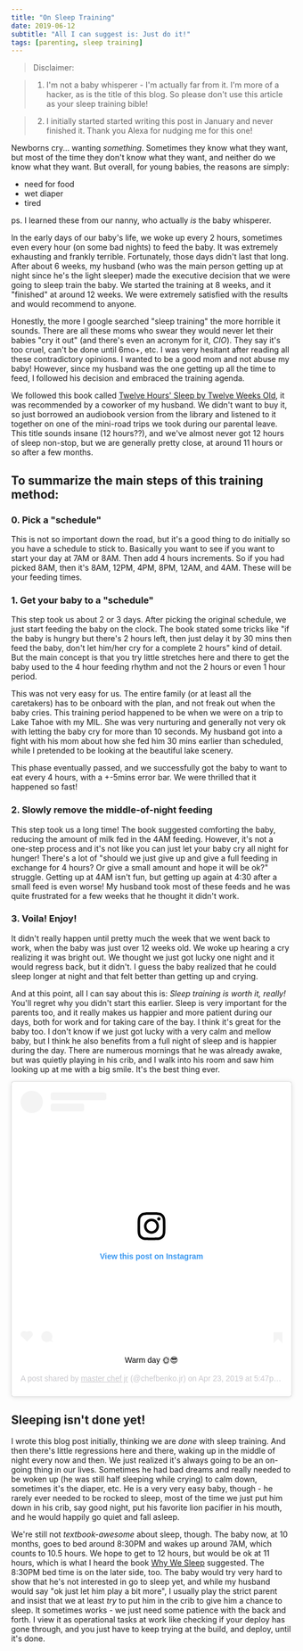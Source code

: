 ```yaml
---
title: "On Sleep Training"
date: 2019-06-12
subtitle: "All I can suggest is: Just do it!"
tags: [parenting, sleep training]
---
```


> Disclaimer: 

> 1. I'm not a baby whisperer - I'm actually far from it. I'm more of a hacker, as is the title of this blog. So please don't use this article as your sleep training bible!

> 2. I initially started started writing this post in January and never finished it. Thank you Alexa for nudging me for this one!



Newborns cry... wanting *something*. Sometimes they know what they want, but most of the time they don't know what they want, and neither do we know what they want. But overall, for young babies, the reasons are simply:

- need for food
- wet diaper
- tired

ps. I learned these from our nanny, who actually _is_ the baby whisperer. 

In the early days of our baby's life, we woke up every 2 hours, sometimes even every hour (on some bad nights) to feed the baby. It was extremely exhausting and frankly terrible. Fortunately, those days didn't last that long. After about 6 weeks, my husband (who was the main person getting up at night since he's the light sleeper) made the executive decision that we were going to sleep train the baby. We started the training at 8 weeks, and it "finished" at around 12 weeks. We were extremely satisfied with the results and would recommend to anyone. 

Honestly, the more I google searched "sleep training" the more horrible it sounds. There are all these moms who swear they would never let their babies "cry it out" (and there's even an acronym for it, *CIO*). They say it's too cruel, can't be done until 6mo+, etc. I was very hesitant after reading all these contradictory opinions. I wanted to be a good mom and not abuse my baby! However, since my husband was the one getting up all the time to feed, I followed his decision and embraced the training agenda. 

We followed this book called [Twelve Hours' Sleep by Twelve Weeks Old](https://www.amazon.com/Twelve-Hours-Sleep-Weeks-Step/dp/0525949593), it was recommended by a coworker of my husband. We didn't want to buy it, so just borrowed an audiobook version from the library and listened to it together on one of the mini-road trips we took during our parental leave. This title sounds insane (12 hours??), and we've almost never got 12 hours of sleep non-stop, but we are generally pretty close, at around 11 hours or so after a few months.


## To summarize the main steps of this training method:

### 0. Pick a "schedule"

This is not so important down the road, but it's a good thing to do initially so you have a schedule to stick to. Basically you want to see if you want to start your day at 7AM or 8AM. Then add 4 hours increments. So if you had picked 8AM, then it's 8AM, 12PM, 4PM, 8PM, 12AM, and 4AM. These will be your feeding times. 

### 1. Get your baby to a "schedule"

This step took us about 2 or 3 days. After picking the original schedule, we just start feeding the baby on the clock. The book stated some tricks like "if the baby is hungry but there's 2 hours left, then just delay it by 30 mins then feed the baby, don't let him/her cry for a complete 2 hours" kind of detail. But the main concept is that you try little stretches here and there to get the baby used to the 4 hour feeding rhythm and not the 2 hours or even 1 hour period. 

This was not very easy for us. The entire family (or at least all the caretakers) has to be onboard with the plan, and not freak out when the baby cries. This training period happened to be when we were on a trip to Lake Tahoe with my MIL. She was very nurturing and generally not very ok with letting the baby cry for more than 10 seconds. My husband got into a fight with his mom about how she fed him 30 mins earlier than scheduled, while I pretended to be looking at the beautiful lake scenery. 

This phase eventually passed, and we successfully got the baby to want to eat every 4 hours, with a +-5mins error bar. We were thrilled that it happened so fast! 

### 2. Slowly remove the middle-of-night feeding

This step took us a long time! The book suggested comforting the baby, reducing the amount of milk fed in the 4AM feeding. However, it's not a one-step process and it's not like you can just let your baby cry all night for hunger! There's a lot of "should we just give up and give a full feeding in exchange for 4 hours? Or give a small amount and hope it will be ok?" struggle. Getting up at 4AM isn't fun, but getting up again at 4:30 after a small feed is even worse! My husband took most of these feeds and he was quite frustrated for a few weeks that he thought it didn't work. 

### 3. Voila! Enjoy!    

It didn't really happen until pretty much the week that we went back to work, when the baby was just over 12 weeks old. We woke up hearing a cry realizing it was bright out. We thought we just got lucky one night and it would regress back, but it didn't. I guess the baby realized that he could sleep longer at night and that felt better than getting up and crying. 

And at this point, all I can say about this is: *Sleep training is worth it, really!* You'll regret why you didn't start this earlier. Sleep is very important for the parents too, and it really makes us happier and more patient during our days, both for work and for taking care of the bay. I think it's great for the baby too. I don't know if we just got lucky with a very calm and mellow baby, but I think he also benefits from a full night of sleep and is happier during the day. There are numerous mornings that he was already awake, but was quietly playing in his crib, and I walk into his room and saw him looking up at me with a big smile. It's the best thing ever. 

<center>
<blockquote class="instagram-media" data-instgrm-captioned data-instgrm-permalink="https://www.instagram.com/p/BwnmMdshQeu/" data-instgrm-version="12" style=" background:#FFF; border:0; border-radius:3px; box-shadow:0 0 1px 0 rgba(0,0,0,0.5),0 1px 10px 0 rgba(0,0,0,0.15); margin: 1px; max-width:540px; min-width:326px; padding:0; width:99.375%; width:-webkit-calc(100% - 2px); width:calc(100% - 2px);"><div style="padding:16px;"> <a href="https://www.instagram.com/p/BwnmMdshQeu/" style=" background:#FFFFFF; line-height:0; padding:0 0; text-align:center; text-decoration:none; width:100%;" target="_blank"> <div style=" display: flex; flex-direction: row; align-items: center;"> <div style="background-color: #F4F4F4; border-radius: 50%; flex-grow: 0; height: 40px; margin-right: 14px; width: 40px;"></div> <div style="display: flex; flex-direction: column; flex-grow: 1; justify-content: center;"> <div style=" background-color: #F4F4F4; border-radius: 4px; flex-grow: 0; height: 14px; margin-bottom: 6px; width: 100px;"></div> <div style=" background-color: #F4F4F4; border-radius: 4px; flex-grow: 0; height: 14px; width: 60px;"></div></div></div><div style="padding: 19% 0;"></div> <div style="display:block; height:50px; margin:0 auto 12px; width:50px;"><svg width="50px" height="50px" viewBox="0 0 60 60" version="1.1" xmlns="https://www.w3.org/2000/svg" xmlns:xlink="https://www.w3.org/1999/xlink"><g stroke="none" stroke-width="1" fill="none" fill-rule="evenodd"><g transform="translate(-511.000000, -20.000000)" fill="#000000"><g><path d="M556.869,30.41 C554.814,30.41 553.148,32.076 553.148,34.131 C553.148,36.186 554.814,37.852 556.869,37.852 C558.924,37.852 560.59,36.186 560.59,34.131 C560.59,32.076 558.924,30.41 556.869,30.41 M541,60.657 C535.114,60.657 530.342,55.887 530.342,50 C530.342,44.114 535.114,39.342 541,39.342 C546.887,39.342 551.658,44.114 551.658,50 C551.658,55.887 546.887,60.657 541,60.657 M541,33.886 C532.1,33.886 524.886,41.1 524.886,50 C524.886,58.899 532.1,66.113 541,66.113 C549.9,66.113 557.115,58.899 557.115,50 C557.115,41.1 549.9,33.886 541,33.886 M565.378,62.101 C565.244,65.022 564.756,66.606 564.346,67.663 C563.803,69.06 563.154,70.057 562.106,71.106 C561.058,72.155 560.06,72.803 558.662,73.347 C557.607,73.757 556.021,74.244 553.102,74.378 C549.944,74.521 548.997,74.552 541,74.552 C533.003,74.552 532.056,74.521 528.898,74.378 C525.979,74.244 524.393,73.757 523.338,73.347 C521.94,72.803 520.942,72.155 519.894,71.106 C518.846,70.057 518.197,69.06 517.654,67.663 C517.244,66.606 516.755,65.022 516.623,62.101 C516.479,58.943 516.448,57.996 516.448,50 C516.448,42.003 516.479,41.056 516.623,37.899 C516.755,34.978 517.244,33.391 517.654,32.338 C518.197,30.938 518.846,29.942 519.894,28.894 C520.942,27.846 521.94,27.196 523.338,26.654 C524.393,26.244 525.979,25.756 528.898,25.623 C532.057,25.479 533.004,25.448 541,25.448 C548.997,25.448 549.943,25.479 553.102,25.623 C556.021,25.756 557.607,26.244 558.662,26.654 C560.06,27.196 561.058,27.846 562.106,28.894 C563.154,29.942 563.803,30.938 564.346,32.338 C564.756,33.391 565.244,34.978 565.378,37.899 C565.522,41.056 565.552,42.003 565.552,50 C565.552,57.996 565.522,58.943 565.378,62.101 M570.82,37.631 C570.674,34.438 570.167,32.258 569.425,30.349 C568.659,28.377 567.633,26.702 565.965,25.035 C564.297,23.368 562.623,22.342 560.652,21.575 C558.743,20.834 556.562,20.326 553.369,20.18 C550.169,20.033 549.148,20 541,20 C532.853,20 531.831,20.033 528.631,20.18 C525.438,20.326 523.257,20.834 521.349,21.575 C519.376,22.342 517.703,23.368 516.035,25.035 C514.368,26.702 513.342,28.377 512.574,30.349 C511.834,32.258 511.326,34.438 511.181,37.631 C511.035,40.831 511,41.851 511,50 C511,58.147 511.035,59.17 511.181,62.369 C511.326,65.562 511.834,67.743 512.574,69.651 C513.342,71.625 514.368,73.296 516.035,74.965 C517.703,76.634 519.376,77.658 521.349,78.425 C523.257,79.167 525.438,79.673 528.631,79.82 C531.831,79.965 532.853,80.001 541,80.001 C549.148,80.001 550.169,79.965 553.369,79.82 C556.562,79.673 558.743,79.167 560.652,78.425 C562.623,77.658 564.297,76.634 565.965,74.965 C567.633,73.296 568.659,71.625 569.425,69.651 C570.167,67.743 570.674,65.562 570.82,62.369 C570.966,59.17 571,58.147 571,50 C571,41.851 570.966,40.831 570.82,37.631"></path></g></g></g></svg></div><div style="padding-top: 8px;"> <div style=" color:#3897f0; font-family:Arial,sans-serif; font-size:14px; font-style:normal; font-weight:550; line-height:18px;"> View this post on Instagram</div></div><div style="padding: 12.5% 0;"></div> <div style="display: flex; flex-direction: row; margin-bottom: 14px; align-items: center;"><div> <div style="background-color: #F4F4F4; border-radius: 50%; height: 12.5px; width: 12.5px; transform: translateX(0px) translateY(7px);"></div> <div style="background-color: #F4F4F4; height: 12.5px; transform: rotate(-45deg) translateX(3px) translateY(1px); width: 12.5px; flex-grow: 0; margin-right: 14px; margin-left: 2px;"></div> <div style="background-color: #F4F4F4; border-radius: 50%; height: 12.5px; width: 12.5px; transform: translateX(9px) translateY(-18px);"></div></div><div style="margin-left: 8px;"> <div style=" background-color: #F4F4F4; border-radius: 50%; flex-grow: 0; height: 20px; width: 20px;"></div> <div style=" width: 0; height: 0; border-top: 2px solid transparent; border-left: 6px solid #f4f4f4; border-bottom: 2px solid transparent; transform: translateX(16px) translateY(-4px) rotate(30deg)"></div></div><div style="margin-left: auto;"> <div style=" width: 0px; border-top: 8px solid #F4F4F4; border-right: 8px solid transparent; transform: translateY(16px);"></div> <div style=" background-color: #F4F4F4; flex-grow: 0; height: 12px; width: 16px; transform: translateY(-4px);"></div> <div style=" width: 0; height: 0; border-top: 8px solid #F4F4F4; border-left: 8px solid transparent; transform: translateY(-4px) translateX(8px);"></div></div></div></a> <p style=" margin:8px 0 0 0; padding:0 4px;"> <a href="https://www.instagram.com/p/BwnmMdshQeu/" style=" color:#000; font-family:Arial,sans-serif; font-size:14px; font-style:normal; font-weight:normal; line-height:17px; text-decoration:none; word-wrap:break-word;" target="_blank">Warm day 🌞😎</a></p> <p style=" color:#c9c8cd; font-family:Arial,sans-serif; font-size:14px; line-height:17px; margin-bottom:0; margin-top:8px; overflow:hidden; padding:8px 0 7px; text-align:center; text-overflow:ellipsis; white-space:nowrap;">A post shared by <a href="https://www.instagram.com/chefbenko.jr/" style=" color:#c9c8cd; font-family:Arial,sans-serif; font-size:14px; font-style:normal; font-weight:normal; line-height:17px;" target="_blank"> master chef jr</a> (@chefbenko.jr) on <time style=" font-family:Arial,sans-serif; font-size:14px; line-height:17px;" datetime="2019-04-24T00:47:18+00:00">Apr 23, 2019 at 5:47pm PDT</time></p></div></blockquote> <script async src="//www.instagram.com/embed.js"></script> </center>


## Sleeping isn't done yet! 

I wrote this blog post initially, thinking we are *done* with sleep training. And then there's little regressions here and there, waking up in the middle of night every now and then. We just realized it's always going to be an on-going thing in our lives. Sometimes he had bad dreams and really needed to be woken up (he was still half sleeping while crying) to calm down, sometimes it's the diaper, etc. He is a very very easy baby, though - he rarely ever needed to be rocked to sleep, most of the time we just put him down in his crib, say good night, put his favorite lion pacifier in his mouth, and he would happily go quiet and fall asleep. 

We're still not _textbook-awesome_ about sleep, though. The baby now, at 10 months, goes to bed around 8:30PM and wakes up around 7AM, which counts to 10.5 hours. We hope to get to 12 hours, but would be ok at 11 hours, which is what I heard the book [Why We Sleep](https://www.amazon.com/Why-We-Sleep-Unlocking-Dreams/dp/1501144316/) suggested. The 8:30PM bed time is on the later side, too. The baby would try very hard to show that he's not interested in go to sleep yet, and while my husband would say "ok just let him play a bit more", I usually play the strict parent and insist that we at least *try* to put him in the crib to give him a chance to sleep. It sometimes works - we just need some patience with the back and forth. I view it as operational tasks at work like checking if your deploy has gone through, and you just have to keep trying at the build, and deploy, until it's done. 





